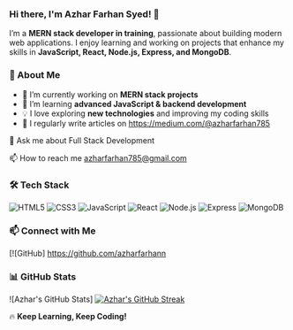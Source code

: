 ### Hi there, I'm Azhar Farhan Syed! 👋

I’m a **MERN stack developer in training**, passionate about building modern web applications. I enjoy learning and working on projects that enhance my skills in **JavaScript, React, Node.js, Express, and MongoDB**.

### 🚀 About Me
- 🔭 I’m currently working on **MERN stack projects**
- 🌱 I’m learning **advanced JavaScript & backend development**
- 💡 I love exploring **new technologies** and improving my coding skills
- 📝 I regularly write articles on https://medium.com/@azharfarhan785

💬 Ask me about Full Stack Development

📫 How to reach me azharfarhan785@gmail.com

### 🛠️ Tech Stack
![HTML5](https://img.shields.io/badge/HTML5-E34F26?style=for-the-badge&logo=html5&logoColor=white)
![CSS3](https://img.shields.io/badge/CSS3-1572B6?style=for-the-badge&logo=css3&logoColor=white)
![JavaScript](https://img.shields.io/badge/JavaScript-F7DF1E?style=for-the-badge&logo=javascript&logoColor=black)
![React](https://img.shields.io/badge/React-61DAFB?style=for-the-badge&logo=react&logoColor=black)
![Node.js](https://img.shields.io/badge/Node.js-339933?style=for-the-badge&logo=nodedotjs&logoColor=white)
![Express](https://img.shields.io/badge/Express.js-000000?style=for-the-badge&logo=express&logoColor=white)
![MongoDB](https://img.shields.io/badge/MongoDB-47A248?style=for-the-badge&logo=mongodb&logoColor=white)

### 📫 Connect with Me
[![GitHub] https://github.com/azharfarhann

### 📊 GitHub Stats
![Azhar's GitHub Stats] [![Azhar's GitHub Streak](https://streak-stats.demolab.com/?user=azharfarhann&theme=tokyonight)](https://github.com/azharfarhann)


🔥 **Keep Learning, Keep Coding!**
